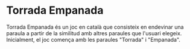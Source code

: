# Torrada Empanada

Torrada Empanada és un joc en català que consisteix en endevinar una paraula a partir de la similitud amb altres paraules que l'usuari elegeix. Inicialment, el joc comença amb les paraules "Torrada" i "Empanada".
